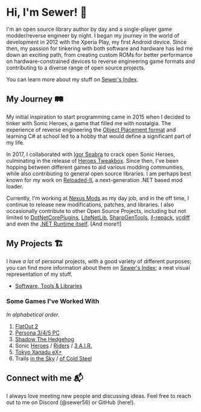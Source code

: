 # Hi, I'm Sewer! 👋

I'm an open source library author by day and a single-player game modder/reverse engineer by night. I began my journey in the world of development in 2012 with the Xperia Play, my first Android device. Since then, my passion for tinkering with both software and hardware has led me down an exciting path, from creating custom ROMs for better performance on hardware-constrained devices to reverse engineering game formats and contributing to a diverse range of open source projects.

You can learn more about my stuff on [Sewer's Index](https://sewer56.dev/Sewer56.Index/).

## My Journey 🛤️

My initial inspiration to start programming came in 2015 when I decided to tinker with Sonic Heroes, a game that filled me with nostalgia. The experience of reverse engineering the [Object Placement format](https://info.sonicretro.org/SCHG:Sonic_Heroes/Object_Editing) and learning C# at school led to a hobby that would define a significant part of my life. 

In 2017, I collaborated with [Igor Seabra](https://github.com/IgorSeabra4) to crack open Sonic Heroes, culminating in the release of [Heroes Tweakbox](https://www.youtube.com/watch?v=4O3IDXzU5L8). Since then, I've been hopping between different games to aid various modding communities, while also contributing to general open source libraries. I am perhaps best known for my work on [Reloaded-II](https://github.com/Reloaded-Project/Reloaded-II), a next-generation .NET based mod loader.

Currently, I'm working at [Nexus Mods](https://www.nexusmods.com) as my day job, and in the off time, I continue to release new modifications, patches, and libraries. I also occasionally contribute to other Open Source Projects, including but not limited to [DotNetCorePlugins](https://github.com/natemcmaster/DotNetCorePlugins/pull/164), [LiteNetLib](https://github.com/RevenantX/LiteNetLib/pull/416), [SharpGenTools](https://github.com/SharpGenTools/SharpGenTools/pull/222), [il-repack](https://github.com/Alexx999/il-repack/pull/2), [vcdiff](https://github.com/SnowflakePowered/vcdiff/pull/6) and even the [.NET Runtime itself](https://github.com/dotnet/runtime/pull/76559). [And more!!]

## My Projects 🏗️

I have *a lot* of personal projects, with a good variety of different purposes; you can find more information about them on [Sewer's Index](https://sewer56.dev/Sewer56.Index/); a neat visual representation of my stuff.  

- [Software, Tools & Libraries](https://sewer56.dev/Sewer56.Index/index-libraries/)

### Some Games I've Worked With

*In alphabetical order.*

1. [FlatOut 2](https://sewer56.dev/Sewer56.Index/games/flatout-2/)
2. [Persona 3/4/5 PC](https://sewer56.dev/Sewer56.Index/games/persona-3-4-5-pc/)
3. [Shadow The Hedgehog](https://sewer56.dev/Sewer56.Index/games/shadow-the-hedgehog/)
4. Sonic [Heroes](https://sewer56.dev/Sewer56.Index/games/sonic-heroes/) / [Riders](https://sewer56.dev/Sewer56.Index/games/sonic-riders/) / [3 A.I.R.](https://sewer56.dev/Sewer56.Index/games/sonic-3-angel-island-revisited/)
5. [Tokyo Xanadu eX+](https://sewer56.dev/Sewer56.Index/games/tokyo-xanadu-ex/)
6. Trails [in the Sky](https://sewer56.dev/Sewer56.Index/games/trails-in-the-sky/) / [of Cold Steel](https://sewer56.dev/Sewer56.Index/games/trails-of-cold-steel/)

## Connect with me 📬
I always love meeting new people and discussing ideas. Feel free to reach out to me on Discord (@sewer56) or GitHub (here!).
